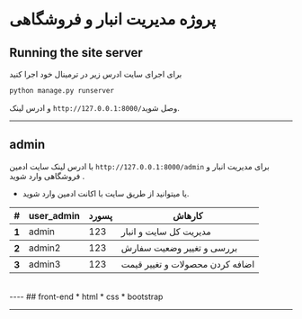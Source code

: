 # پروژه مدیریت انبار و فروشگاهی

## Running the site server
برای اجرای سایت ادرس زیر در ترمینال خود اجرا کنید 
```python
python manage.py runserver
```
و ادرس لینک `http://127.0.0.1:8000/`وصل شوید.

---
## admin
با ادرس لینک سایت ادمین `http://127.0.0.1:8000/admin` برای مدیریت انبار و فروشگاهی وارد شوید .
* یا میتوانید از طریق سایت با اکانت ادمین وارد شوید.

 <table>
                    <thead>
                    <tr>
                        <th scope="col">#</th>
                        <th scope="col">user_admin</th>
                        <th scope="col">پسورد</th>
                        <th scope="col">کارهاش</th>
                    </tr>
                    </thead>
                    <tbody>
                    <tr>
                        <th scope="row">1</th>
                        <td>admin</td>
                        <td>123</td>
                        <td>مدیریت کل سایت و انبار</td>
                    </tr>
                    </tbody>
                    <tbody>
                        <tr>
                        <th scope="row">2</th>
                        <td>admin2</td>
                        <td>123</td>
                        <td>بررسی و تغییر وضعیت سفارش</td>
                    </tr>
                    </tbody>
                    <tbody>
                        <tr>
                        <th scope="row">3</th>
                        <td>admin3</td>
                        <td>123</td>
                        <td>اضافه کردن محصولات و تغییر قیمت</td>
                    </tr>
                    </tbody>
</table>
<br>
----
## front-end
* html
* css
* bootstrap


---
